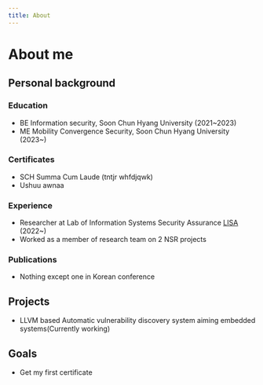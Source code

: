 ```yaml
---
title: About
---
```

# About me

## Personal background

### Education

*   BE Information security, Soon Chun Hyang University (2021~2023)
*   ME Mobility Convergence Security, Soon Chun Hyang University (2023~)

### Certificates

*   SCH Summa Cum Laude (tntjr whfdjqwk)
*   Ushuu awnaa 

### Experience

*   Researcher at Lab of Information Systems Security Assurance [LISA](https://schlisa.com) (2022~)
*   Worked as a member of research team on 2 NSR projects

### Publications

*   Nothing except one in Korean conference

## Projects

*  LLVM based Automatic vulnerability discovery system aiming embedded systems(Currently working)


## Goals
*  Get my first certificate